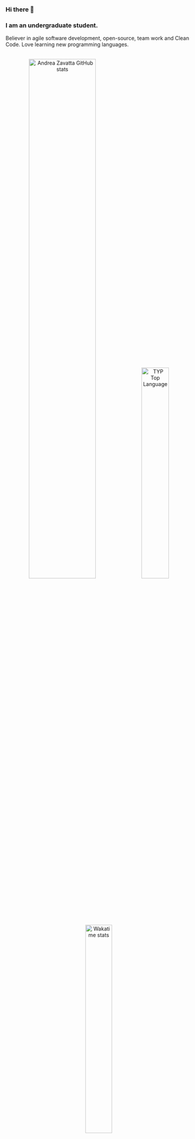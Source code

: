 ### Hi there 👋

### I am an undergraduate student. 
Believer in agile software development, open-source, team work and Clean Code.
Love learning new programming languages.

<br />
<div align="center">
<a href="http://www.github.com/AndreaZavatta"><img width="60%" src="https://github-readme-stats.vercel.app/api?username=AndreaZavatta&count_private=true&show_icons=true&theme=dark&hide_border=true" alt="Andrea Zavatta GitHub stats"/></a>
<a href="http://www.github.com/AndreaZavatta"><img alt="TYP Top Language" width="38.25%" src="https://github-readme-stats.vercel.app/api/top-langs/?username=AndreaZavatta&count_private=true&show_icons=true&layout=compact&theme=dark&langs_count=10&hide_border=true"/></a> 
 <a href="http://www.github.com/AndreaZavatta"><img alt="Wakatime stats" width="38%" src="https://github-readme-stats.vercel.app/api/wakatime?username=AndreaZavatta&layout=compact&theme=dark"/></a> 
<!--START_SECTION:waka-->
 
<!--END_SECTION:waka-->
</div>

<br/>

***

<br/>

### Project
Completed:
  <p align="left">
      <a href="https://github.com/AndreaZavatta/OOP21-Chess">
          <img src="https://denvercoder1-github-readme-stats.vercel.app/api/pin/?username=AndreaZavatta&repo=OOP21-Chess&theme=dark" alt="OOP21-Chess" width="45%"></a>
      <a href="https://github.com/AndreaZavatta/ChessTournament">
        <img src="https://denvercoder1-github-readme-stats.vercel.app/api/pin/?username=AndreaZavatta&repo=ChessTournament&theme=dark" alt="ChessTournament"                    width="45%"></a>
      <a href="https://github.com/AndreaZavatta/UDP-file-transfer">
          <img src="https://denvercoder1-github-readme-stats.vercel.app/api/pin/?username=AndreaZavatta&repo=UDP-file-transfer&theme=dark" alt="UDP-file-transfer"              width="30%"></a>
      <a href="https://github.com/AndreaZavatta/IOT-assignment-1">
          <img src="https://denvercoder1-github-readme-stats.vercel.app/api/pin/?username=AndreaZavatta&repo=Catch-the-led-pattern&theme=dark" alt="IOT-assignment-1"                width="30%"></a>
      <a href="https://github.com/AndreaZavatta/IOT-assignment-2">
          <img src="https://denvercoder1-github-readme-stats.vercel.app/api/pin/?username=AndreaZavatta&repo=Smart-bridge&theme=dark" alt="IOT-assignment-2"                width="30%"></a>
  </p>
  
In Progress:
  <p>
      <a href="https://github.com/giacomosirri/progettoWeb">
          <img src="https://denvercoder1-github-readme-stats.vercel.app/api/pin/?username=giacomosirri&repo=progettoWeb&theme=dark" alt="progettoWeb"                width="30%"></a>
  </p>

<br/>

***

<br/>

#### BIO

- 🏢 I'm currently graduating at **Unibo**
- ⚙️ I use daily: `.php`, `.js`, `.html`, `.css`, `.java`, `.sql`
- 🌍 I'm mostly active within the **Java Community**
- 🌱 Learning all about **Open Source**
- 📫 Reach me: zavattaandrea@gmail.com
- ⚡️ Fun fact: football player - in my free time i play chess
